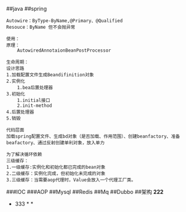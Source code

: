 ##java
##spring
```text
Autowire：ByType-ByName,@Primary、@Qualified
Resouce：ByName 但不会抛异常

使用：
原理：
    AutowiredAnnotaionBeanPostProcessor
```
```
生命周期：
设计思路
1.加载配置文件生成Beandifinition对象
2.实例化
    1.bea后置处理器
3.初始化
    1.initial接口
    2.init-method
4.后置处理器
5.销毁

代码层面
加载spring配置文件、生成bd对象（是否加载、作用范围）、创建beanfactory、准备beafactory、通过反射创建单利对象，放入单力
```
```text
为了解决循环依赖
三级缓存：
1.一级缓存:实例化和初始化都已完成的bean对象
2.二级缓存：实例化完成，但初始化未完成的对象
3.三级缓存：当需要aop代理时，Value会放入一个代理工厂类。
```
###IOC
###AOP 
##Mysql
##Redis
##Mq
##Dubbo
##架构
**222**
* 333
    *
    *
